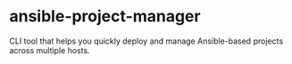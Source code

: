 # ansible-project-manager
CLI tool that helps you quickly deploy and manage Ansible-based projects across multiple hosts.
